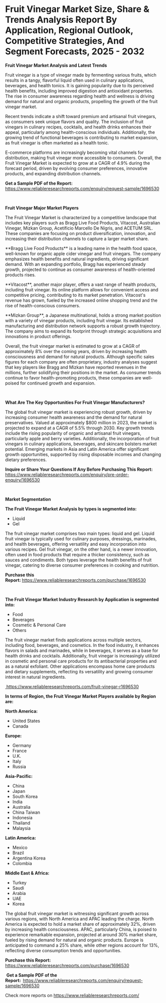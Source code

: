 <p><h1>Fruit Vinegar Market Size, Share & Trends Analysis Report By Application, Regional Outlook, Competitive Strategies, And Segment Forecasts, 2025 - 2032</h1></p><p><strong>Fruit Vinegar Market Analysis and Latest Trends</strong></p>
<p><p>Fruit vinegar is a type of vinegar made by fermenting various fruits, which results in a tangy, flavorful liquid often used in culinary applications, beverages, and health tonics. It is gaining popularity due to its perceived health benefits, including improved digestion and antioxidant properties. The rise in consumer awareness regarding health and wellness is driving demand for natural and organic products, propelling the growth of the fruit vinegar market.</p><p>Recent trends indicate a shift toward premium and artisanal fruit vinegars, as consumers seek unique flavors and quality. The inclusion of fruit vinegars in culinary recipes, cocktails, and health drinks enhances their appeal, particularly among health-conscious individuals. Additionally, the growing trend of functional beverages is contributing to market expansion, as fruit vinegar is often marketed as a health tonic.</p><p>E-commerce platforms are increasingly becoming vital channels for distribution, making fruit vinegar more accessible to consumers. Overall, the Fruit Vinegar Market is expected to grow at a CAGR of 4.9% during the forecast period, driven by evolving consumer preferences, innovative products, and expanding distribution channels.</p></p>
<p><strong>Get a Sample PDF of the Report:&nbsp;</strong> <a href="https://www.reliableresearchreports.com/enquiry/request-sample/1696530?utm_campaign=2203&utm_medium=2&utm_source=Github&utm_content=ia&utm_term=14022025&utm_id=fruit-vinegar">https://www.reliableresearchreports.com/enquiry/request-sample/1696530</a></p>
<p>&nbsp;</p>
<p><strong>Fruit Vinegar Major Market Players</strong></p>
<p><p>The Fruit Vinegar Market is characterized by a competitive landscape that includes key players such as Bragg Live Food Products, Vitacost, Australian Vinegar, Mizkan Group, Acetificio Marcello De Nigris, and ACETUM SRL. These companies are focusing on product diversification, innovation, and increasing their distribution channels to capture a larger market share.</p><p>**Bragg Live Food Products** is a leading name in the health food space, well-known for organic apple cider vinegar and fruit vinegars. The company emphasizes health benefits and natural ingredients, driving significant demand. With an expanding portfolio, Bragg has experienced steady growth, projected to continue as consumer awareness of health-oriented products rises.</p><p>**Vitacost**, another major player, offers a vast range of health products, including fruit vinegar. Its online platform allows for convenient access and competitive pricing, contributing to its market penetration. Vitacost's revenue has grown, fueled by the increased online shopping trend and the rise of health-conscious consumers.</p><p>**Mizkan Group**, a Japanese multinational, holds a strong market position with a variety of vinegar products, including fruit vinegar. Its established manufacturing and distribution network supports a robust growth trajectory. The company aims to expand its footprint through strategic acquisitions and innovations in product offerings.</p><p>Overall, the fruit vinegar market is estimated to grow at a CAGR of approximately 8% over the coming years, driven by increasing health consciousness and demand for natural products. Although specific sales figures for each company are often proprietary, industry analyses suggest that key players like Bragg and Mizkan have reported revenues in the millions, further solidifying their positions in the market. As consumer trends continue to favor health-promoting products, these companies are well-poised for continued growth and expansion.</p></p>
<p>&nbsp;</p>
<p><strong>What Are The Key Opportunities For Fruit Vinegar Manufacturers?</strong></p>
<p><p>The global fruit vinegar market is experiencing robust growth, driven by increasing consumer health awareness and the demand for natural preservatives. Valued at approximately $800 million in 2023, the market is projected to expand at a CAGR of 5.5% through 2030. Key growth trends include the rising popularity of organic and artisanal fruit vinegars, particularly apple and berry varieties. Additionally, the incorporation of fruit vinegars in culinary applications, beverages, and skincare bolsters market potential. Emerging markets in Asia and Latin America offer significant growth opportunities, supported by rising disposable incomes and changing dietary preferences.</p></p>
<p><strong>Inquire or Share Your Questions If Any Before Purchasing This Report:</strong> <a href="https://www.reliableresearchreports.com/enquiry/pre-order-enquiry/1696530?utm_campaign=2203&utm_medium=2&utm_source=Github&utm_content=ia&utm_term=14022025&utm_id=fruit-vinegar">https://www.reliableresearchreports.com/enquiry/pre-order-enquiry/1696530</a></p>
<p>&nbsp;</p>
<p><strong>Market Segmentation</strong></p>
<p><strong>The Fruit Vinegar Market Analysis by types is segmented into:</strong></p>
<p><ul><li>Liquid</li><li>Gel</li></ul></p>
<p><p>The fruit vinegar market comprises two main types: liquid and gel. Liquid fruit vinegar is typically used for culinary purposes, dressings, marinades, and health beverages, offering versatility and easy incorporation into various recipes. Gel fruit vinegar, on the other hand, is a newer innovation, often used in food products that require a thicker consistency, such as sauces and condiments. Both types leverage the health benefits of fruit vinegar, catering to diverse consumer preferences in cooking and nutrition.</p></p>
<p><strong>Purchase this Report:&nbsp;</strong><a href="https://www.reliableresearchreports.com/purchase/1696530?utm_campaign=2203&utm_medium=2&utm_source=Github&utm_content=ia&utm_term=14022025&utm_id=fruit-vinegar">https://www.reliableresearchreports.com/purchase/1696530</a></p>
<p>&nbsp;</p>
<p><strong>The Fruit Vinegar Market Industry Research by Application is segmented into:</strong></p>
<p><ul><li>Food</li><li>Beverages</li><li>Cosmetic & Personal Care</li><li>Others</li></ul></p>
<p><p>The fruit vinegar market finds applications across multiple sectors, including food, beverages, and cosmetics. In the food industry, it enhances flavors in salads and marinades, while in beverages, it serves as a base for health drinks and cocktails. Additionally, fruit vinegar is increasingly utilized in cosmetic and personal care products for its antibacterial properties and as a natural exfoliant. Other applications encompass home care products and dietary supplements, reflecting its versatility and growing consumer interest in natural ingredients.</p></p>
<p><a href="https://www.reliableresearchreports.com/fruit-vinegar-r1696530?utm_campaign=2203&utm_medium=2&utm_source=Github&utm_content=ia&utm_term=14022025&utm_id=fruit-vinegar">&nbsp;https://www.reliableresearchreports.com/fruit-vinegar-r1696530</a></p>
<p><strong>In terms of Region, the Fruit Vinegar Market Players available by Region are:</strong></p>
<p>
    <p> <strong> North America: </strong>
        <ul>
            <li>United States</li>
            <li>Canada</li>
        </ul>
        </p> 
    <p> <strong> Europe: </strong>
        <ul>
            <li>Germany</li>
            <li>France</li>
            <li>U.K.</li>
            <li>Italy</li>
            <li>Russia</li>
        </ul>
        </p> 
    <p> <strong> Asia-Pacific: </strong>
        <ul>
            <li>China</li>
            <li>Japan</li>
            <li>South Korea</li>
            <li>India</li>
            <li>Australia</li>
            <li>China Taiwan</li>
            <li>Indonesia</li>
            <li>Thailand</li>
            <li>Malaysia</li>
        </ul>
        </p> 
    <p> <strong> Latin America: </strong>
        <ul>
            <li>Mexico</li>
            <li>Brazil</li>
            <li>Argentina Korea</li>
            <li>Colombia</li>
        </ul>
        </p> 
    <p> <strong> Middle East & Africa: </strong>
        <ul>
            <li>Turkey</li>
            <li>Saudi</li>
            <li>Arabia</li>
            <li>UAE</li>
            <li>Korea</li>
        </ul>
    </p>
    </p>
<p><p>The global fruit vinegar market is witnessing significant growth across various regions, with North America and APAC leading the charge. North America is expected to hold a market share of approximately 32%, driven by increasing health consciousness. APAC, particularly China, is poised to experience remarkable expansion, projected at around 30% market share, fueled by rising demand for natural and organic products. Europe is anticipated to command a 25% share, while other regions account for 13%, reflecting diverse consumption trends and opportunities.</p></p>
<p><strong>Purchase this Report: </strong><a href="https://www.reliableresearchreports.com/purchase/1696530?utm_campaign=2203&utm_medium=2&utm_source=Github&utm_content=ia&utm_term=14022025&utm_id=fruit-vinegar">https://www.reliableresearchreports.com/purchase/1696530</a></p>
<p>&nbsp;<strong>Get a Sample PDF of the Report:&nbsp;&nbsp;</strong><a href="https://www.reliableresearchreports.com/enquiry/request-sample/1696530?utm_campaign=2203&utm_medium=2&utm_source=Github&utm_content=ia&utm_term=14022025&utm_id=fruit-vinegar">https://www.reliableresearchreports.com/enquiry/request-sample/1696530</a></p>
<p><strong></strong></p>
<p>Check more reports on <a href="https://www.reliableresearchreports.com/?utm_campaign=2203&utm_medium=2&utm_source=Github&utm_content=ia&utm_term=14022025&utm_id=fruit-vinegar">https://www.reliableresearchreports.com/</a></p>